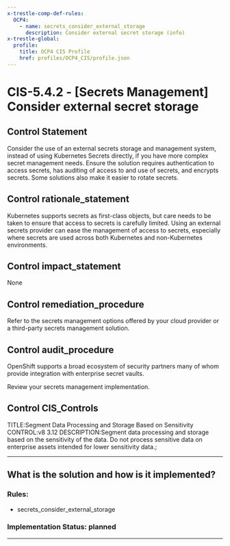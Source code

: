 ```yaml
---
x-trestle-comp-def-rules:
  OCP4:
    - name: secrets_consider_external_storage
      description: Consider external secret storage (info)
x-trestle-global:
  profile:
    title: OCP4 CIS Profile
    href: profiles/OCP4_CIS/profile.json
---
```


# CIS-5.4.2 - \[Secrets Management\] Consider external secret storage

## Control Statement

Consider the use of an external secrets storage and management system, instead of using Kubernetes Secrets directly, if you have more complex secret management needs. Ensure the solution requires authentication to access secrets, has auditing of access to and use of secrets, and encrypts secrets. Some solutions also make it easier to rotate secrets.

## Control rationale_statement

Kubernetes supports secrets as first-class objects, but care needs to be taken to ensure that access to secrets is carefully limited. Using an external secrets provider can ease the management of access to secrets, especially where secrets are used across both Kubernetes and non-Kubernetes environments.

## Control impact_statement

None

## Control remediation_procedure

Refer to the secrets management options offered by your cloud provider or a third-party secrets management solution.

## Control audit_procedure

OpenShift supports a broad ecosystem of security partners many of whom provide integration with enterprise secret vaults.

Review your secrets management implementation.

## Control CIS_Controls

TITLE:Segment Data Processing and Storage Based on Sensitivity CONTROL:v8 3.12 DESCRIPTION:Segment data processing and storage based on the sensitivity of the data. Do not process sensitive data on enterprise assets intended for lower sensitivity data.;

______________________________________________________________________

## What is the solution and how is it implemented?

<!-- For implementation status enter one of: implemented, partial, planned, alternative, not-applicable -->

<!-- Note that the list of rules under ### Rules: is read-only and changes will not be captured after assembly to JSON -->

<!-- Add control implementation description here for control: CIS-5.4.2 -->

### Rules:

  - secrets_consider_external_storage

### Implementation Status: planned

______________________________________________________________________
